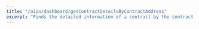 ```yaml
---
title: "/aion/dashboard/getContractDetailsByContractAddress"
excerpt: "Finds the detailed information of a contract by the contract's address"
---
```

